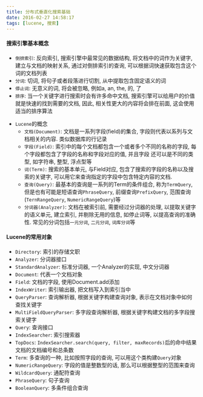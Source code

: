 ```yaml
---
title: 分布式垂直化搜索基础
date: 2016-02-27 14:58:17
tags: [lucene, 搜索]
---
```


#### 搜索引擎基本概念
- `倒排索引`: 反向索引, 搜索引擎中最常见的数据结构, 将文档中的词作为关键字, 建立与文档的映射关系, 通过对倒排索引的查询, 可以根据词快速获取包含这个词的文档列表
- `分词`: 切词, 将句子或者段落进行切割, 从中提取包含固定语义的词
- `停止词`: 无意义的词, 将会被忽略, 例如a, an, the, 的, 了
- `排序`: 当一个关键字进行搜索时会有许多命中文档, 搜索引擎可以给用户的价值就是快速的找到需要的文档, 因此, 相关性更大的内容将会排在前面, 这会使用适当的排序算法

<!-- more -->

- `Lucene`的概念
  - `文档(Document)`: 文档是一系列字段(field)的集合, 字段则代表以系列与文档相关的内容. 类似数据库的行记录
  - `字段(Field)`: 索引中的每个文档都包含一个或者多个不同的名称的字段, 每个字段都包含了字段的名称和字段对应的值, 并且字段
还可以是不同的类型, 如字符串, 整型, 浮点型等
  - `词(Term)`: 搜索的基本单元, 与Field对应, 包含了搜索的字段的名称以及搜索的关键字, 可以用它来查询指定的字段中包含特定内容的文档.
  - `查询(Query)`: 最基本的查询是一系列的Term的条件组合, 称为`TermQuery`, 但是也有可能是短语查询`PhraseQuery`,
前缀查询`PrefixQuery`, 范围查询(`TernRangeQuery`, `NumericRangeQuery`)等
  - `分词器(Analyzer)`: 文档在被索引前, 需要经过分词器的处理, 以提取关键字的语义单元, 建立索引, 并剔除无用的信息, 如停止词等, 以提高查询的准确性. 常见的分词包括`一元分词`, `二元分词`, `词库分词`等

#### Lucene的常用对象
- `Directory`: 索引的存储文职
- `Analyzer`: 分词器接口
- `StandardAnalyzer`: 标准分词器, 一个Analyzer的实现, 中文分词器
- `Document`: 代表一个文档对象
- `Field`: 文档的字段, 使用Document.add添加
- `IndexWriter`: 索引输出器, 把文档写入到索引当中
- `QueryParser`: 查询解析器, 根据关键字构建查询对象, 表示在文档对象中如何查找关键字
- `MultiFieldQueryParser`: 多字段查询解析器, 根据关键字构建文档的多字段搜索关键字
- `Query`: 查询接口
- `IndexSearcher`: 索引搜索器
- `TopDocs`: `IndexSearcher.search(query, filter, maxRecords)`后的命中结果文档的文档编号和总条数
- `Term`: 多查询的一种, 比如按照字段的查询, 可以用这个类构建`Query`对象
- `NumericRangeQuery`: 字段的值是整数型的话, 那么可以根据整型的范围来查询
- `WildcardQuery`: 通配符查询
- `PhraseQuery`: 句子查询
- `BooleanQuery`: 多条件组合查询

